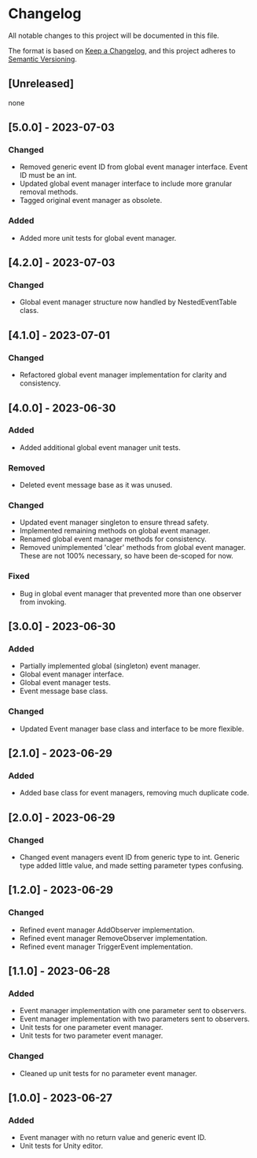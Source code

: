 # Changelog

All notable changes to this project will be documented in this file.

The format is based on [Keep a Changelog](https://keepachangelog.com/en/1.0.0/),
and this project adheres to [Semantic Versioning](https://semver.org/spec/v2.0.0.html).

## [Unreleased]

none

## [5.0.0] - 2023-07-03

### Changed

- Removed generic event ID from global event manager interface. Event ID must be an int.
- Updated global event manager interface to include more granular removal methods.
- Tagged original event manager as obsolete.

### Added

- Added more unit tests for global event manager.

## [4.2.0] - 2023-07-03

### Changed

- Global event manager structure now handled by NestedEventTable class.

## [4.1.0] - 2023-07-01

### Changed

- Refactored global event manager implementation for clarity and consistency.

## [4.0.0] - 2023-06-30

### Added

- Added additional global event manager unit tests.

### Removed

- Deleted event message base as it was unused.

### Changed

- Updated event manager singleton to ensure thread safety.
- Implemented remaining methods on global event manager.
- Renamed global event manager methods for consistency.
- Removed unimplemented 'clear' methods from global event manager. These are not 100% necessary, so have been de-scoped for now.

### Fixed

- Bug in global event manager that prevented more than one observer from invoking.

## [3.0.0] - 2023-06-30

### Added

- Partially implemented global (singleton) event manager.
- Global event manager interface.
- Global event manager tests.
- Event message base class.

### Changed

- Updated Event manager base class and interface to be more flexible.

## [2.1.0] - 2023-06-29

### Added

- Added base class for event managers, removing much duplicate code.


## [2.0.0] - 2023-06-29

### Changed

- Changed event managers event ID from generic type to int. Generic type added little value, and made setting parameter types confusing.

## [1.2.0] - 2023-06-29

### Changed

- Refined event manager AddObserver implementation.
- Refined event manager RemoveObserver implementation.
- Refined event manager TriggerEvent implementation.

## [1.1.0] - 2023-06-28

### Added

- Event manager implementation with one parameter sent to observers.
- Event manager implementation with two parameters sent to observers.
- Unit tests for one parameter event manager.
- Unit tests for two parameter event manager.

### Changed

- Cleaned up unit tests for no parameter event manager.


## [1.0.0] - 2023-06-27

### Added

- Event manager with no return value and generic event ID.
- Unit tests for Unity editor.